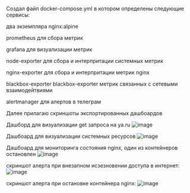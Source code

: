 Создал  файл docker-compose.yml в котором определены следующие сервисы:

два экземпляра nginx:alpine

prometheus для сбора метрик

grafana для визуализации метрик

node-exporter для сбора и интерпритации системных метрик

nginx-exporter для сбора и интерпритации метрик nginx

blackbox-exporter blackbox-exporter метрик связанных с сетевыми взаимодейтвиями

alertmanager для алертов в телеграм

Далее прилагаю скриншоты экспортированных дашбоардов

Дашборд для визуализации get запроса на ya.ru
![image](https://github.com/user-attachments/assets/364a1256-f5ff-441b-8554-87e5a8168c65)

Дашбоард для визуализации системных ресурсов
![image](https://github.com/user-attachments/assets/871c0c82-8af4-4490-845e-5abe6c01324a)

Дашбоард для мониторинга состояния nginx, один из контейнеров остановлен
![image](https://github.com/user-attachments/assets/b182c727-8530-4950-a5d7-dccde7bfdd52)


скриншот алерта при внезапном исзезновении доступа в интернет:
![image](https://github.com/user-attachments/assets/d4e55978-8fff-418f-b90c-91ae49cbd243)


скриншот алерта при остановке контейнера nginx:
![image](https://github.com/user-attachments/assets/d3447fdd-13f9-4bf6-9092-5756b6eccf3a)
